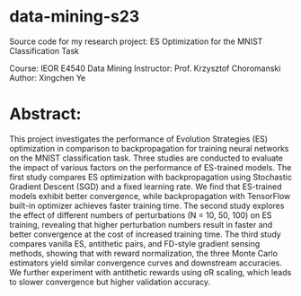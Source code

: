 # data-mining-s23
Source code for my research project: ES Optimization for the MNIST Classification Task

Course: IEOR E4540 Data Mining
Instructor: Prof. Krzysztof Choromanski
Author: Xingchen Ye

# Abstract: 
This project investigates the performance of Evolution Strategies (ES) optimization in comparison to backpropagation for training neural networks on the MNIST classification task. Three studies are conducted to evaluate the impact of various factors on the performance of ES-trained models. The first study compares ES optimization with backpropagation using Stochastic Gradient Descent (SGD) and a fixed learning rate. We find that ES-trained models exhibit better convergence, while backpropagation with TensorFlow built-in optimizer achieves faster training time. The second study explores the effect of different numbers of perturbations (N = 10, 50, 100) on ES training, revealing that higher perturbation numbers result in faster and better convergence at the cost of increased training time. The third study compares vanilla ES, antithetic pairs, and FD-style gradient sensing methods, showing that with reward normalization, the three Monte Carlo estimators yield similar convergence curves and downstream accuracies. We further experiment with antithetic rewards using σR scaling, which leads to slower convergence but higher validation accuracy. 
